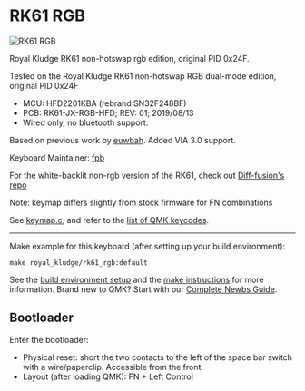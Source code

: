 # RK61 RGB

![RK61 RGB](https://i.pinimg.com/originals/01/e2/1f/01e21f1ba56526a0f2fe5047b6d25f11.png)

Royal Kludge RK61 non-hotswap rgb edition, original PID 0x24F.

Tested on the Royal Kludge RK61 non-hotswap RGB dual-mode edition, original PID 0x24F

- MCU: HFD2201KBA (rebrand SN32F248BF)
- PCB: RK61-JX-RGB-HFD; REV: 01; 2019/08/13
- Wired only, no bluetooth support.

Based on previous work by [euwbah](https://github.com/euwbah). Added VIA 3.0 support.

Keyboard Maintainer: [fpb](https://github.com/fpb)

For the white-backlit non-rgb version of the RK61, check out [Diff-fusion's repo](https://github.com/Diff-fusion/qmk_firmware)


Note: keymap differs slightly from stock firmware for FN combinations

See [keymap.c](keymaps/default/keymap.c), and refer to the [list
of QMK keycodes](https://beta.docs.qmk.fm/using-qmk/simple-keycodes/keycodes).

-----------------


Make example for this keyboard (after setting up your build environment):

    make royal_kludge/rk61_rgb:default

See the [build environment setup](https://docs.qmk.fm/#/getting_started_build_tools) and the [make instructions](https://docs.qmk.fm/#/getting_started_make_guide) for more information. Brand new to QMK? Start with our [Complete Newbs Guide](https://docs.qmk.fm/#/newbs).

## Bootloader

Enter the bootloader:

- Physical reset: short the two contacts to the left of the space bar switch with a wire/paperclip. Accessible from the front.
- Layout (after loading QMK): FN + Left Control
